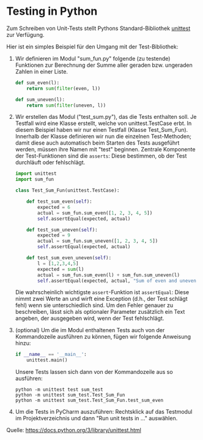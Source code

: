 # Testing in Python

Zum Schreiben von Unit-Tests stellt Pythons Standard-Bibliothek [unittest](https://docs.python.org/3/library/unittest.html) zur Verfügung.

Hier ist ein simples Beispiel für den Umgang mit der Test-Bibliothek:

1. Wir definieren im Modul "sum_fun.py" folgende (zu testende) Funktionen zur Berechnung der Summe aller geraden bzw. ungeraden Zahlen in einer Liste.
    ```python
    def sum_even(l):
        return sum(filter(even, l))

    def sum_uneven(l):
        return sum(filter(uneven, l))
    ```

2. Wir erstellen das Modul ("test_sum.py"), das die Tests enthalten soll. Je Testfall wird eine Klasse erstellt, welche von unittest.TestCase erbt. In diesem Beispiel haben wir nur einen Testfall (Klasse Test_Sum_Fun). Innerhalb der Klasse definieren wir nun die einzelnen Test-Methoden; damit diese auch automatisch beim Starten des Tests ausgeführt werden, müssen ihre Namen mit "test" beginnen. Zentrale Komponente der Test-Funktionen sind die `asserts`: Diese bestimmen, ob der Test durchläuft oder fehlschlägt.  
    ```python
    import unittest
    import sum_fun

    class Test_Sum_Fun(unittest.TestCase):

        def test_sum_even(self):
            expected = 6
            actual = sum_fun.sum_even([1, 2, 3, 4, 5])
            self.assertEqual(expected, actual)

        def test_sum_uneven(self):
            expected = 9
            actual = sum_fun.sum_uneven([1, 2, 3, 4, 5])
            self.assertEqual(expected, actual)

        def test_sum_even_uneven(self):
            l = [1,2,3,4,5]
            expected = sum(l)
            actual = sum_fun.sum_even(l) + sum_fun.sum_uneven(l)
            self.assertEqual(expected, actual, "Sum of even and uneven numbers should equal the sum of all numbers in a list")
    ```
    Die wahrscheinlich wichtigste `assert`-Funktion ist `assertEqual`: Diese nimmt zwei Werte an und wirft eine Exception (d.h., der Test schlägt fehl) wenn sie unterschiedlich sind. Um den Fehler genauer zu beschreiben, lässt sich als optionaler Parameter zusätzlich ein Text angeben, der ausgegeben wird, wenn der Test fehlschlägt.

3. (optional) Um die im Modul enthaltenen Tests auch von der Kommandozeile ausführen zu können, fügen wir folgende Anweisung hinzu:
    ```python
    if __name__ == '__main__':
        unittest.main()
    ```
    Unsere Tests lassen sich dann von der Kommandozeile aus so ausführen: 
    ```
    python -m unittest test sum_test
    python -m unittest sum_test.Test_Sum_Fun
    python -m unittest sum_test.Test_Sum_Fun.test_sum_even
    ```

4. Um die Tests in PyCharm auszuführen: Rechtsklick auf das Testmodul im Projektverzeichnis und dann "Run unit tests in ..." auswählen.


Quelle: https://docs.python.org/3/library/unittest.html
